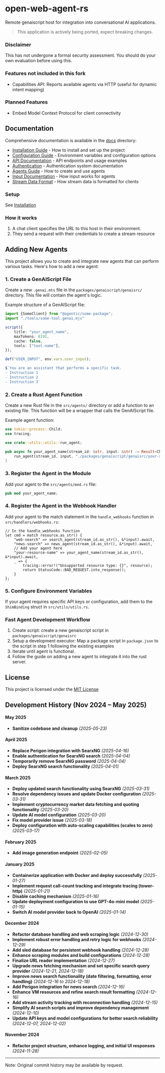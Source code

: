 # open-web-agent-rs
Remote genaiscript host for integration into conversational AI applications.
> This application is actively being ported, expect breaking changes.

### Disclaimer
This has not undergone a formal security assessment. You should do your own evaluation before using this.


### Features not included in this fork
- Capabilities API: Reports available agents via HTTP (useful for dynamic intent mapping)

### Planned Features
- Embed Model Context Protocol for client connectivity

## Documentation

Comprehensive documentation is available in the [docs](./docs) directory:

- [Installation Guide](./docs/installation.md) - How to install and set up the project
- [Configuration Guide](./docs/configuration.md) - Environment variables and configuration options
- [API Documentation](./docs/api.md) - API endpoints and usage examples
- [Authentication](./docs/tokens.md) - Authentication system documentation
- [Agents Guide](./docs/agents.md) - How to create and use agents
- [Input Documentation](./docs/input.md) - How input works for agents
- [Stream Data Format](./docs/streams.md) - How stream data is formatted for clients


### Setup
See [Installation](./docs/installation.md)

### How it works
1. A chat client specifies the URL to this host in their environment.
2. They send a request with their credentials to create a stream resource 

## Adding New Agents

This project allows you to create and integrate new agents that can perform various tasks. Here's how to add a new agent:

### 1. Create a GenAIScript File

Create a new `.genai.mts` file in the `packages/genaiscript/genaisrc/` directory. This file will contain the agent's logic.

Example structure of a GenAIScript file:

```typescript
import {SomeClient} from "@agentic/some-package";
import "./tools/some-tool.genai.mjs"

script({
    title: "your_agent_name",
    maxTokens: 8192,
    cache: false,
    tools: ["tool-name"],
});

def("USER_INPUT", env.vars.user_input);

$`You are an assistant that performs a specific task.
- Instruction 1
- Instruction 2
- Instruction 3`
```

### 2. Create a Rust Agent Function

Create a new Rust file in the `src/agents/` directory or add a function to an existing file. This function will be a wrapper that calls the GenAIScript file.

Example agent function:

```rust
use tokio::process::Child;
use tracing;

use crate::utils::utils::run_agent;

pub async fn your_agent_name(stream_id: &str, input: &str) -> Result<Child, String> {
    run_agent(stream_id, input, "./packages/genaiscript/genaisrc/your-agent.genai.mts").await
}
```

### 3. Register the Agent in the Module

Add your agent to the `src/agents/mod.rs` file:

```rust
pub mod your_agent_name;
```

### 4. Register the Agent in the Webhook Handler

Add your agent to the match statement in the `handle_webhooks` function in `src/handlers/webhooks.rs`:

```
// In the handle_webhooks function
let cmd = match resource.as_str() {
    "web-search" => search_agent(stream_id.as_str(), &*input).await,
    "news-search" => news_agent(stream_id.as_str(), &*input).await,
    // Add your agent here
    "your-resource-name" => your_agent_name(stream_id.as_str(), &*input).await,
    _ => {
        tracing::error!("Unsupported resource type: {}", resource);
        return StatusCode::BAD_REQUEST.into_response();
    }
};
```

### 5. Configure Environment Variables

If your agent requires specific API keys or configuration, add them to the `ShimBinding` struct in `src/utils/utils.rs`.


### Fast Agent Development Workflow
1. Create script: create a new genaiscript script in `packages/genaiscript/genaisrc`
2. Setup a development executor: Map a package script in `package.json` to the script in step 1 following the existing examples
3. Iterate until agent is functional.
4. Follow the guide on adding a new agent to integrate it into the rust server.

## License

This project is licensed under the [MIT License](LICENSE)


Development History (Nov 2024 – May 2025)
---

#### May 2025

* **Sanitize codebase and cleanup** *(2025-05-23)*

#### April 2025

* **Replace Perigon integration with SearxNG** *(2025-04-16)*
* **Enable authentication for SearxNG search** *(2025-04-04)*
* **Temporarily remove SearxNG password** *(2025-04-04)*
* **Deploy SearxNG search functionality** *(2025-04-01)*

#### March 2025

* **Deploy updated search functionality using SearxNG** *(2025-03-31)*
* **Resolve dependency issues and update Docker configuration** *(2025-03-31)*
* **Implement cryptocurrency market data fetching and quoting functionality** *(2025-03-20)*
* **Update AI model configuration** *(2025-03-20)*
* **Fix model provider issue** *(2025-03-18)*
* **Deploy configuration with auto-scaling capabilities (scales to zero)** *(2025-03-17)*

#### February 2025

* **Add image generation endpoint** *(2025-02-05)*

#### January 2025

* **Containerize application with Docker and deploy successfully** *(2025-01-27)*
* **Implement request call-count tracking and integrate tracing (tower-http)** *(2025-01-21)*
* **Disable caching mechanism** *(2025-01-16)*
* **Update deployment configuration to use GPT-4o-mini model** *(2025-01-15)*
* **Switch AI model provider back to OpenAI** *(2025-01-14)*

#### December 2024

* **Refactor database handling and web scraping logic** *(2024-12-30)*
* **Implement robust error handling and retry logic for webhooks** *(2024-12-29)*
* **Add sled database for persistent webhook handling** *(2024-12-28)*
* **Enhance scraping modules and build configurations** *(2024-12-28)*
* **Finalize URL reader implementation** *(2024-12-27)*
* **Upgrade news fetching mechanism and set specific search query provider** *(2024-12-21, 2024-12-18)*
* **Improve news search functionality (date filtering, formatting, error handling)** *(2024-12-16 to 2024-12-18)*
* **Add Perigon integration for news search** *(2024-12-16)*
* **Enhance VM resources and refine search result formatting** *(2024-12-16)*
* **Add stream activity tracking with reconnection handling** *(2024-12-15)*
* **Simplify AI search scripts and improve dependency management** *(2024-12-10)*
* **Update API keys and model configurations for better search reliability** *(2024-12-07, 2024-12-02)*

#### November 2024

* **Refactor project structure, enhance logging, and initial UI responses** *(2024-11-28)*
---
Note: Original commit history may be available by request.